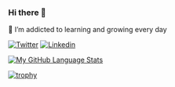### Hi there 👋


🌱 I’m addicted to learning and growing every day

[![Twitter](https://img.shields.io/badge/-Twitter-222222?style=flat-square&logo=twitter&logoColor=white&link=https://twitter.com/ez_rios)](https://twitter.com/ez_rios)
[![Linkedin](https://img.shields.io/badge/-LinkedIn-222222?style=flat-square&logo=Linkedin&logoColor=white&link=https://www.linkedin.com/in/ezenielrios/)](https://www.linkedin.com/in/ezenielrios/)


[![My GitHub Language Stats](https://github-readme-stats.vercel.app/api/top-langs/?username=ezenielrios&langs_count=5&theme=tokyonight)]()


[![trophy](https://github-profile-trophy.vercel.app/?username=EZENIELRIOS)](https://github.com/EZENIELRIOS/github-profile-trophy)

